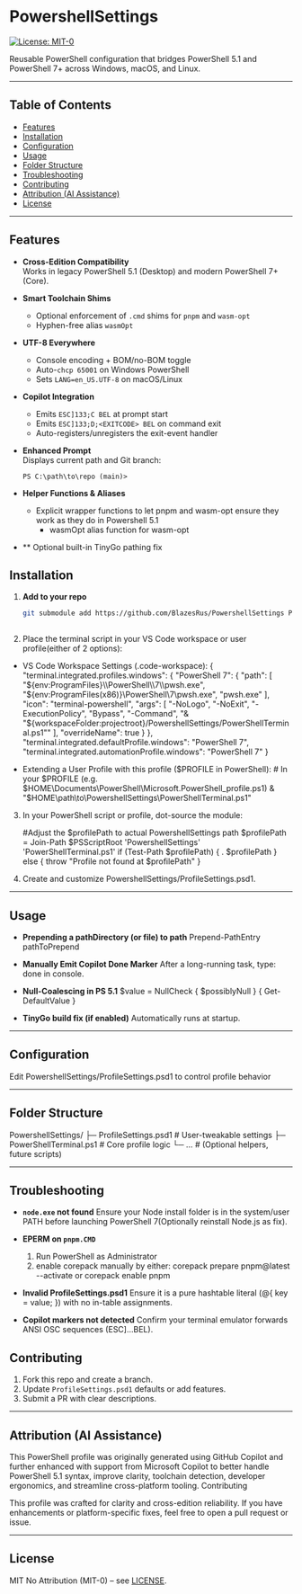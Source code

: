 ﻿# PowershellSettings

[![License: MIT-0](https://img.shields.io/badge/License-MIT%20No%20Attr-green.svg)](./LICENSE)

Reusable PowerShell configuration that bridges PowerShell 5.1 and PowerShell 7+ across Windows, macOS, and Linux.

---

## Table of Contents

- [Features](#features)
- [Installation](#installation)
- [Configuration](#configuration)
- [Usage](#usage)
- [Folder Structure](#folder-structure)
- [Troubleshooting](#troubleshooting)
- [Contributing](#contributing)
- [Attribution (AI Assistance)](#Attribution)
- [License](#license)

---

## Features

- **Cross-Edition Compatibility**  
  Works in legacy PowerShell 5.1 (Desktop) and modern PowerShell 7+ (Core).

- **Smart Toolchain Shims**  
  - Optional enforcement of `.cmd` shims for `pnpm` and `wasm-opt`  
  - Hyphen-free alias `wasmOpt`

- **UTF-8 Everywhere**  
  - Console encoding + BOM/no-BOM toggle  
  - Auto-`chcp 65001` on Windows PowerShell  
  - Sets `LANG=en_US.UTF-8` on macOS/Linux

- **Copilot Integration**  
  - Emits `ESC]133;C BEL` at prompt start  
  - Emits `ESC]133;D;<EXITCODE> BEL` on command exit  
  - Auto-registers/unregisters the exit-event handler

- **Enhanced Prompt**  
  Displays current path and Git branch:  
  ```text
  PS C:\path\to\repo (main)> 

- **Helper Functions & Aliases**
  - Explicit wrapper functions to let pnpm and wasm-opt ensure they work as they do in Powershell 5.1
	- wasmOpt alias function for wasm-opt
- ** Optional built-in TinyGo pathing fix

## Installation

1. **Add to your repo**  
   ```bash
   git submodule add https://github.com/BlazesRus/PowershellSettings PowershellSettings
	
2. Place the terminal script in your VS Code workspace or user profile(either of 2 options):
  - VS Code Workspace Settings (.code-workspace):
	{
		"terminal.integrated.profiles.windows": {
			"PowerShell 7": {
				"path": [
					"${env:ProgramFiles}\\PowerShell\\7\\pwsh.exe",
					"${env:ProgramFiles(x86)}\\PowerShell\\7\\pwsh.exe",
					"pwsh.exe"
				],
				"icon": "terminal-powershell",
				"args": [
					"-NoLogo",
					"-NoExit",
					"-ExecutionPolicy", "Bypass",
					"-Command",
					"& \"${workspaceFolder:projectroot}/PowershellSettings/PowerShellTerminal.ps1\""
				],
				"overrideName": true
			}
		},
		"terminal.integrated.defaultProfile.windows": "PowerShell 7",
		"terminal.integrated.automationProfile.windows": "PowerShell 7"
	}

   - Extending a User Profile with this profile ($PROFILE in PowerShell):
	# In your $PROFILE (e.g. $HOME\Documents\PowerShell\Microsoft.PowerShell_profile.ps1)
	& "$HOME\path\to\PowershellSettings\PowerShellTerminal.ps1"


3. In your PowerShell script or profile, dot-source the module:

	#Adjust the $profilePath to actual PowershellSettings path
	$profilePath = Join-Path $PSScriptRoot 'PowershellSettings' 'PowerShellTerminal.ps1'
	if (Test-Path $profilePath) {
      . $profilePath
	} else {
      throw "Profile not found at $profilePath"
	}

	
4. Create and customize PowershellSettings/ProfileSettings.psd1.

---

## Usage

- **Prepending a pathDirectory (or file) to path**
	Prepend-PathEntry pathToPrepend
	
- **Manually Emit Copilot Done Marker**
  After a long-running task, type:
  done
  in console.

- **Null-Coalescing in PS 5.1**
	$value = NullCheck { $possiblyNull } { Get-DefaultValue }

- **TinyGo build fix (if enabled)**
   Automatically runs at startup.

---

## Configuration

Edit PowershellSettings/ProfileSettings.psd1 to control profile behavior

---

## Folder Structure

PowershellSettings/
├─ ProfileSettings.psd1    # User-tweakable settings
├─ PowerShellTerminal.ps1  # Core profile logic
└─ …                       # (Optional helpers, future scripts)

---

## Troubleshooting

- **`node.exe` not found**
 Ensure your Node install folder is in the system/user PATH before launching PowerShell 7(Optionally reinstall Node.js as fix).

- **EPERM on `pnpm.CMD`**
  1. Run PowerShell as Administrator
  2. enable corepack manually by either:
    corepack prepare pnpm@latest --activate
    or
    corepack enable pnpm

- **Invalid ProfileSettings.psd1**
  Ensure it is a pure hashtable literal (@{ key = value; }) with no in-table assignments.

- **Copilot markers not detected**
  Confirm your terminal emulator forwards ANSI OSC sequences (ESC]…BEL).

## Contributing

1. Fork this repo and create a branch.  
2. Update `ProfileSettings.psd1` defaults or add features.  
3. Submit a PR with clear descriptions.

---

## Attribution (AI Assistance)

This PowerShell profile was originally generated using GitHub Copilot and further enhanced with support from Microsoft Copilot to better handle PowerShell 5.1 syntax, improve clarity, toolchain detection, developer ergonomics, and streamline cross-platform tooling.
Contributing

This profile was crafted for clarity and cross-edition reliability. If you have enhancements or platform-specific fixes, feel free to open a pull request or issue.

---

## License

MIT No Attribution (MIT-0) – see [LICENSE](./LICENSE).
